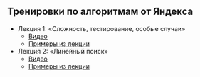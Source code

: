 ## Тренировки по алгоритмам от Яндекса
- Лекция 1: «Сложность, тестирование, особые случаи»
  - [Видео](https://www.youtube.com/watch?v=QLhqYNsPIVo)
  - [Примеры из лекции](./lecture_01_complexity_testing_corner_cases/)
- Лекция 2: «Линейный поиск»
  - [Видео](https://www.youtube.com/watch?v=SKwB41FrGgU)
  - [Примеры из лекции](./lecture_02_linear_search/)